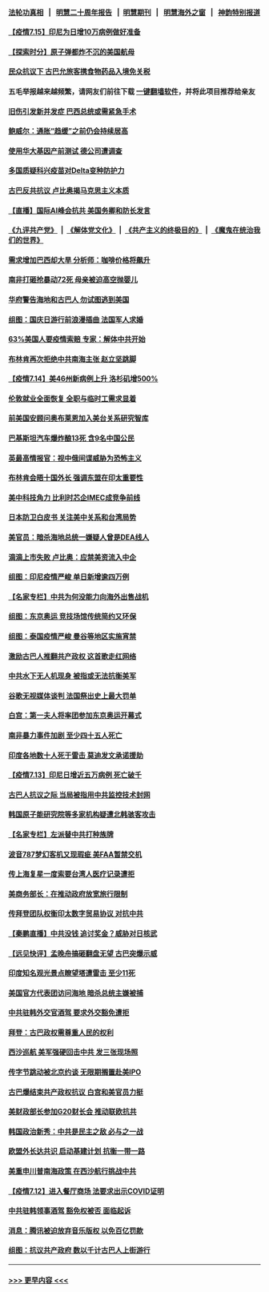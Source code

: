 #### [法轮功真相](https://github.com/gfw-breaker/truth/blob/master/README.md?t=0) &nbsp;&nbsp;|&nbsp;&nbsp; [明慧二十周年报告](https://github.com/gfw-breaker/mh-reports/blob/master/README.md?t=0) &nbsp;&nbsp;|&nbsp;&nbsp;[明慧期刊](https://github.com/gfw-breaker/mh-qikan) &nbsp;&nbsp;|&nbsp;&nbsp; [明慧海外之窗](https://github.com/gfw-breaker/mh-news/blob/master/README.md?t=0) &nbsp;&nbsp;|&nbsp;&nbsp; [神韵特别报道](https://github.com/gfw-breaker/mh-news/blob/master/shenyun.md?t=0)
#### [【疫情7.15】印尼为日增10万病例做好准备](../pages/nsc418/n13090498.md?t=07151951) 
#### [【探索时分】原子弹都炸不沉的美国航母](../pages/nsc418/n13084764.md?t=07151951) 
#### [民众抗议下 古巴允旅客携食物药品入境免关税](../pages/nsc418/n13090221.md?t=07151951) 
#### 五毛举报越来越频繁，请网友们前往下载 [一键翻墙软件](https://github.com/gfw-breaker/ssr-accounts)，并将此项目推荐给亲友
#### [旧伤引发新并发症 巴西总统或需紧急手术](../pages/nsc418/n13089633.md?t=07151951) 
#### [鲍威尔：通胀“趋缓”之前仍会持续居高](../pages/nsc418/n13089277.md?t=07151951) 
#### [使用华大基因产前测试 德公司遭调查](../pages/nsc418/n13089175.md?t=07151951) 
#### [多国质疑科兴疫苗对Delta变种防护力](../pages/nsc418/n13089147.md?t=07151951) 
#### [古巴反共抗议 卢比奥揭马克思主义本质](../pages/nsc418/n13089106.md?t=07151951) 
#### [【直播】国际AI峰会抗共 美国务卿和防长发言](../pages/nsc418/n13089020.md?t=07151951) 
#### [《九评共产党》](https://github.com/begood0513/9ping.md/blob/master/README.md) &nbsp;|&nbsp; [《解体党文化》](../../../../jtdwh.md/blob/master/README.md)  &nbsp;|&nbsp; [《共产主义的终极目的》](../../../../gczydzjmd.md/blob/master/README.md) &nbsp;|&nbsp; [《魔鬼在统治我们的世界》](../../../../mgztzwmdsj.md/blob/master/README.md) 
#### [需求增加巴西却大旱 分析师：咖啡价格将飙升](../pages/nsc418/n13088863.md?t=07151951) 
#### [南非打砸抢暴动72死 母亲被迫高空抛婴儿](../pages/nsc418/n13088915.md?t=07151951) 
#### [华府警告海地和古巴人 勿试图逃到美国](../pages/nsc418/n13088680.md?t=07151951) 
#### [组图：国庆日游行前浪漫插曲 法国军人求婚](../pages/nsc418/n13088568.md?t=07151951) 
#### [63%美国人要疫情索赔 专家：解体中共开始](../pages/nsc418/n13088738.md?t=07151951) 
#### [布林肯再次拒绝中共南海主张 赵立坚跳脚](../pages/nsc418/n13088630.md?t=07151951) 
#### [【疫情7.14】美46州新病例上升 洛杉矶增500%](../pages/nsc418/n13088210.md?t=07151951) 
#### [伦敦就业全面恢复 全职与临时工需求显着](../pages/nsc418/n13087625.md?t=07151951) 
#### [前美国安顾问奥布莱恩加入美台关系研究智库](../pages/nsc418/n13087914.md?t=07151951) 
#### [巴基斯坦汽车爆炸酿13死 含9名中国公民](../pages/nsc418/n13087915.md?t=07151951) 
#### [英最高情报官：视中俄间谍威胁为恐怖主义](../pages/nsc418/n13087657.md?t=07151951) 
#### [布林肯会晤十国外长 强调东盟在印太重要性](../pages/nsc418/n13087385.md?t=07151951) 
#### [美中科技角力 比利时芯企IMEC成竞争前线](../pages/nsc418/n13086846.md?t=07151951) 
#### [日本防卫白皮书 关注美中关系和台湾局势](../pages/nsc418/n13086796.md?t=07151951) 
#### [美官员：暗杀海地总统一嫌疑人曾是DEA线人](../pages/nsc418/n13087057.md?t=07151951) 
#### [滴滴上市失败 卢比奥：应禁美资流入中企](../pages/nsc418/n13086604.md?t=07151951) 
#### [组图：印尼疫情严峻 单日新增逾四万例](../pages/nsc418/n13085957.md?t=07151951) 
#### [【名家专栏】中共为何没能力向海外出售战机](../pages/nsc418/n13086154.md?t=07151951) 
#### [组图：东京奥运 竞技场馆传统简约又环保](../pages/nsc418/n13085345.md?t=07151951) 
#### [组图：泰国疫情严峻 曼谷等地区实施宵禁](../pages/nsc418/n13085736.md?t=07151951) 
#### [激励古巴人推翻共产政权 这首歌走红网络](../pages/nsc418/n13086611.md?t=07151951) 
#### [中共水下无人机现身 被指或无法抗衡美军](../pages/nsc418/n13086338.md?t=07151951) 
#### [谷歌无视媒体谈判 法国祭出史上最大罚单](../pages/nsc418/n13086267.md?t=07151951) 
#### [白宫：第一夫人将率团参加东京奥运开幕式](../pages/nsc418/n13086389.md?t=07151951) 
#### [南非暴力事件加剧 至少四十五人死亡](../pages/nsc418/n13086265.md?t=07151951) 
#### [印度各地数十人死于雷击 莫迪发文承诺援助](../pages/nsc418/n13085574.md?t=07151951) 
#### [【疫情7.13】印尼日增近五万病例 死亡破千](../pages/nsc418/n13085637.md?t=07151951) 
#### [古巴人抗议之际 当局被指用中共监控技术封网](../pages/nsc418/n13085655.md?t=07151951) 
#### [韩国原子能研究院等多家机构疑遭北韩骇客攻击](../pages/nsc418/n13084921.md?t=07151951) 
#### [【名家专栏】左派替中共打种族牌](../pages/nsc418/n13083357.md?t=07151951) 
#### [波音787梦幻客机又现瑕疵 美FAA暂禁交机](../pages/nsc418/n13085369.md?t=07151951) 
#### [传上海复星一度索要台湾人医疗记录遭拒](../pages/nsc418/n13085033.md?t=07151951) 
#### [美商务部长：在推动政府放宽旅行限制](../pages/nsc418/n13084853.md?t=07151951) 
#### [传拜登团队权衡印太数字贸易协议 对抗中共](../pages/nsc418/n13084918.md?t=07151951) 
#### [【秦鹏直播】中共没钱 追讨奖金？威胁对日核武](../pages/nsc418/n13084753.md?t=07151951) 
#### [【远见快评】孟晚舟搞砸翻盘无望 古巴突爆示威](../pages/nsc418/n13084696.md?t=07151951) 
#### [印度知名观光景点瞭望塔遭雷击 至少11死](../pages/nsc418/n13084651.md?t=07151951) 
#### [美国官方代表团访问海地 暗杀总统主嫌被捕](../pages/nsc418/n13084472.md?t=07151951) 
#### [中共驻韩外交官酒驾 要求外交豁免遭拒](../pages/nsc418/n13084473.md?t=07151951) 
#### [拜登：古巴政权需尊重人民的权利](../pages/nsc418/n13084399.md?t=07151951) 
#### [西沙巡航 美军强硬回击中共 发三张现场照](../pages/nsc418/n13084288.md?t=07151951) 
#### [传字节跳动被北京约谈 无限期搁置赴美IPO](../pages/nsc418/n13084068.md?t=07151951) 
#### [古巴爆结束共产政权抗议 白宫和美官员力挺](../pages/nsc418/n13084114.md?t=07151951) 
#### [美财政部长参加G20财长会 推动联欧抗共](../pages/nsc418/n13084153.md?t=07151951) 
#### [韩国政治新秀：中共是民主之敌 必与之一战](../pages/nsc418/n13084088.md?t=07151951) 
#### [欧盟外长达共识 启动基建计划 抗衡一带一路](../pages/nsc418/n13083860.md?t=07151951) 
#### [美重申川普南海政策 在西沙航行挑战中共](../pages/nsc418/n13083923.md?t=07151951) 
#### [【疫情7.12】进入餐厅商场 法要求出示COVID证明](../pages/nsc418/n13083387.md?t=07151951) 
#### [中共驻韩领事酒驾 豁免权被否 面临起诉](../pages/nsc418/n13083472.md?t=07151951) 
#### [消息：腾讯被迫放弃音乐版权 以免百亿罚款](../pages/nsc418/n13083451.md?t=07151951) 
#### [组图：抗议共产政府 数以千计古巴人上街游行](../pages/nsc418/n13083352.md?t=07151951) 

----
#### [ >>> 更早内容 <<< ](../indexes/nsc418-earlier.md)
